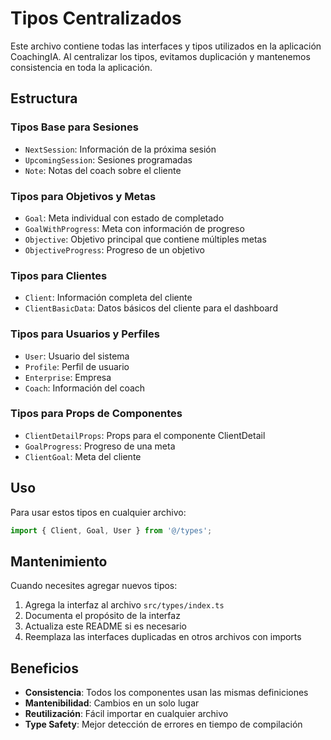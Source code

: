 # Tipos Centralizados

Este archivo contiene todas las interfaces y tipos utilizados en la aplicación CoachingIA. Al centralizar los tipos, evitamos duplicación y mantenemos consistencia en toda la aplicación.

## Estructura

### Tipos Base para Sesiones

- `NextSession`: Información de la próxima sesión
- `UpcomingSession`: Sesiones programadas
- `Note`: Notas del coach sobre el cliente

### Tipos para Objetivos y Metas

- `Goal`: Meta individual con estado de completado
- `GoalWithProgress`: Meta con información de progreso
- `Objective`: Objetivo principal que contiene múltiples metas
- `ObjectiveProgress`: Progreso de un objetivo

### Tipos para Clientes

- `Client`: Información completa del cliente
- `ClientBasicData`: Datos básicos del cliente para el dashboard

### Tipos para Usuarios y Perfiles

- `User`: Usuario del sistema
- `Profile`: Perfil de usuario
- `Enterprise`: Empresa
- `Coach`: Información del coach

### Tipos para Props de Componentes

- `ClientDetailProps`: Props para el componente ClientDetail
- `GoalProgress`: Progreso de una meta
- `ClientGoal`: Meta del cliente

## Uso

Para usar estos tipos en cualquier archivo:

```typescript
import { Client, Goal, User } from '@/types';
```

## Mantenimiento

Cuando necesites agregar nuevos tipos:

1. Agrega la interfaz al archivo `src/types/index.ts`
2. Documenta el propósito de la interfaz
3. Actualiza este README si es necesario
4. Reemplaza las interfaces duplicadas en otros archivos con imports

## Beneficios

- **Consistencia**: Todos los componentes usan las mismas definiciones
- **Mantenibilidad**: Cambios en un solo lugar
- **Reutilización**: Fácil importar en cualquier archivo
- **Type Safety**: Mejor detección de errores en tiempo de compilación
